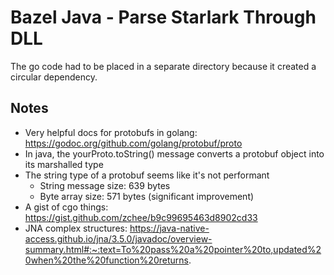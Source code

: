# Bazel Java - Parse Starlark Through DLL

The go code had to be placed in a separate directory because it created a circular dependency.

## Notes

- Very helpful docs for protobufs in golang: https://godoc.org/github.com/golang/protobuf/proto
- In java, the yourProto.toString() message converts a protobuf object into its marshalled type
- The string type of a protobuf seems like it's not performant
    - String message size: 639 bytes
    - Byte array size: 571 bytes (significant improvement)
- A gist of cgo things: https://gist.github.com/zchee/b9c99695463d8902cd33
- JNA complex structures: https://java-native-access.github.io/jna/3.5.0/javadoc/overview-summary.html#:~:text=To%20pass%20a%20pointer%20to,updated%20when%20the%20function%20returns.
